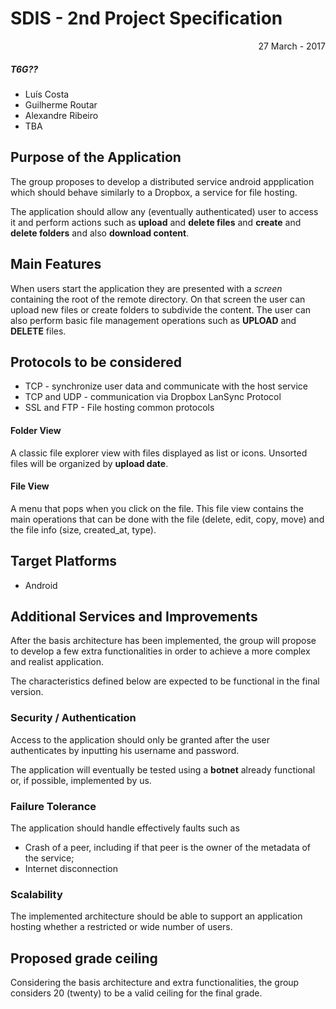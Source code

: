 # SDIS - 2nd Project Specification

<p align="right">27 March - 2017</p>


##### T6G??

- Luís Costa  
- Guilherme Routar  
- Alexandre Ribeiro  
- TBA 

## Purpose of the Application

The group proposes to develop a distributed service android appplication which should behave similarly to a Dropbox, a service for file hosting.

The application should allow any (eventually authenticated) user to access it and perform actions such as **upload** and **delete files** and **create** and **delete folders** and also **download content**.


## Main Features

When users start the application they are presented with a *screen* containing the root of the remote directory. On that screen the user can upload new files or create folders to subdivide the content. The user can also perform basic file management operations such as **UPLOAD** and **DELETE** files.

## Protocols to be considered
- TCP - synchronize user data and communicate with the host service
- TCP and UDP - communication via Dropbox LanSync Protocol
- SSL and FTP - File hosting common protocols

#### Folder View

A classic file explorer view with files displayed as list or icons. Unsorted files will be organized by **upload date**.

#### File View

A menu that pops when you click on the file. This file view contains the main operations that can be done with the file (delete, edit, copy, move) and the file info (size, created_at, type).


## Target Platforms

- Android

## Additional Services and Improvements

After the basis architecture has been implemented, the group will propose to develop a few extra functionalities in order to achieve a more complex and realist application.

The characteristics defined below are expected to be functional in the final version.

### Security / Authentication

Access to the application should only be granted after the user authenticates by inputting his username and password.

The application will eventually be tested using a **botnet** already functional or, if possible, implemented by us. 


### Failure Tolerance

The application should handle effectively faults such as
- Crash of a peer, including if that peer is the owner of the metadata of the service;
- Internet disconnection

### Scalability

The implemented architecture should be able to support an application hosting whether a restricted or wide number of users. 


## Proposed grade ceiling

Considering the basis architecture and extra functionalities, the group considers 20 (twenty) to be a valid ceiling for the final grade.
